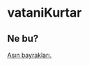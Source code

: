 vataniKurtar
=========================

Ne bu?
--------
[Asın bayrakları.](https://bayrak.linuxgemini.space)
